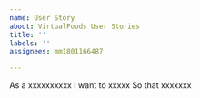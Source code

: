 ```yaml
---
name: User Story
about: VirtualFoods User Stories
title: ''
labels: ''
assignees: mm1801166487

---
```


As a xxxxxxxxxx
I want to xxxxx
So that xxxxxxx
